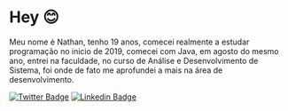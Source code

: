 # Hey 😊
Meu nome é Nathan, tenho 19 anos, comecei realmente a estudar programação no inicio de 2019, comecei com Java, em agosto do mesmo ano, entrei na faculdade, no curso de Análise e Desenvolvimento de Sistema, foi onde de fato me aprofundei a mais na área de desenvolvimento.

[![Twitter Badge](https://img.shields.io/badge/-Twitter-1ca0f1?style=flat-square&labelColor=1ca0f1&logo=twitter&logoColor=white&link=https://twitter.com/_nathan0liveira)](https://twitter.com/_nathan0liveira) 
[![Linkedin Badge](https://img.shields.io/badge/-LinkedIn-blue?style=flat-square&logo=Linkedin&logoColor=white&link=https://www.linkedin.com/in/nathan-gabriel-o/)](https://www.linkedin.com/in/nathan-gabriel-o/)




